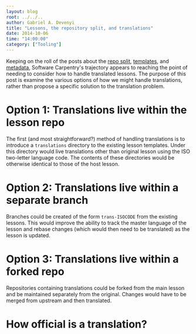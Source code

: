 ```yaml
---
layout: blog
root: ../../..
author: Gabriel A. Devenyi
title: "Lessons, the repository split, and translations"
date: 2014-10-06
time: "14:00:00"
category: ["Tooling"]
---
```

Keeping on the roll of the posts about the [repo split](), [templates](), and [metadata](), Software Carpentry's trajectory appears to reaching the point of needing to consider how to handle translated lessons.
The purpose of this post is examine the various options of how we might handle translations, rather than propose a specific solution to the translation problem.

# Option 1: Translations live within the lesson repo

The first (and most straightforward?) method of handling translations is to introduce a ``translations`` directory to the existing lesson templates.
Under this directory would live translations other than original lesson using the ISO two-letter language code.
The contents of these directories would be otherwise identical to those of the host lesson.

# Option 2: Translations live within a separate branch

Branches could be created of the form ``trans-ISOCODE`` from the existing lessons.
This would improve the ability to track the master language of the lesson and rebase changes (which would then need to be translated) as the lesson is updated.

# Option 3: Translations live within a forked repo

Repositories containing translations could be forked from the main lesson and be maintained separately from the original.
Changes would have to be merged from upstream and then translated.

# How official is a translation?
